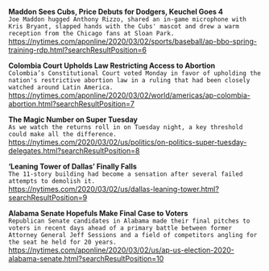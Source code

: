 **Maddon Sees Cubs, Price Debuts for Dodgers, Keuchel Goes 4**\
`Joe Maddon hugged Anthony Rizzo, shared an in-game microphone with Kris Bryant, slapped hands with the Cubs' mascot and drew a warm reception from the Chicago fans at Sloan Park.`\
https://nytimes.com/aponline/2020/03/02/sports/baseball/ap-bbo-spring-training-rdp.html?searchResultPosition=6

**Colombia Court Upholds Law Restricting Access to Abortion**\
`Colombia’s Constitutional Court voted Monday in favor of upholding the nation's restrictive abortion law in a ruling that had been closely watched around Latin America.`\
https://nytimes.com/aponline/2020/03/02/world/americas/ap-colombia-abortion.html?searchResultPosition=7

**The Magic Number on Super Tuesday**\
`As we watch the returns roll in on Tuesday night, a key threshold could make all the difference.`\
https://nytimes.com/2020/03/02/us/politics/on-politics-super-tuesday-delegates.html?searchResultPosition=8

**‘Leaning Tower of Dallas’ Finally Falls**\
`The 11-story building had become a sensation after several failed attempts to demolish it.`\
https://nytimes.com/2020/03/02/us/dallas-leaning-tower.html?searchResultPosition=9

**Alabama Senate Hopefuls Make Final Case to Voters**\
`Republican Senate candidates in Alabama made their final pitches to voters in recent days ahead of a primary battle between former Attorney General Jeff Sessions and a field of competitors angling for the seat he held for 20 years. `\
https://nytimes.com/aponline/2020/03/02/us/ap-us-election-2020-alabama-senate.html?searchResultPosition=10


